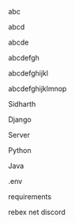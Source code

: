 abc

abcd

abcde

abcdefgh

abcdefghijkl

abcdefghijklmnop

Sidharth

Django

Server

Python

Java

.env

requirements

rebex
net
discord
